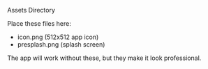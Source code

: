 Assets Directory

Place these files here:
- icon.png (512x512 app icon)
- presplash.png (splash screen)

The app will work without these, but they make it look professional.
